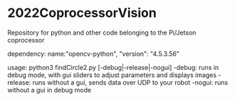 # 2022CoprocessorVision
Repository for python and other code belonging to the Pi/Jetson coprocessor

dependency: name:"opencv-python", "version": "4.5.3.56"

usage: python3 findCircle2.py [-debug|-release|-nogui]
-debug: runs in debug mode, with gui sliders to adjust parameters and displays images
-release: runs without a gui, sends data over UDP to your robot
-nogui: runs without a gui in debug mode
